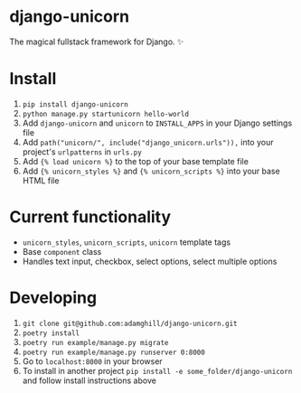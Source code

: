 # django-unicorn
The magical fullstack framework for Django. ✨

# Install
1. `pip install django-unicorn`
1. `python manage.py startunicorn hello-world`
1. Add `django-unicorn` and `unicorn` to `INSTALL_APPS` in your Django settings file
1. Add `path("unicorn/", include("django_unicorn.urls")),` into your project's `urlpatterns` in `urls.py`
1. Add `{% load unicorn %}` to the top of your base template file
1. Add `{% unicorn_styles %}` and `{% unicorn_scripts %}` into your base HTML file

# Current functionality
- `unicorn_styles`, `unicorn_scripts`, `unicorn` template tags
- Base `component` class
- Handles text input, checkbox, select options, select multiple options

# Developing
1. `git clone git@github.com:adamghill/django-unicorn.git`
1. `poetry install`
1. `poetry run example/manage.py migrate`
1. `poetry run example/manage.py runserver 0:8000`
1. Go to `localhost:8000` in your browser
1. To install in another project `pip install -e some_folder/django-unicorn` and follow install instructions above
